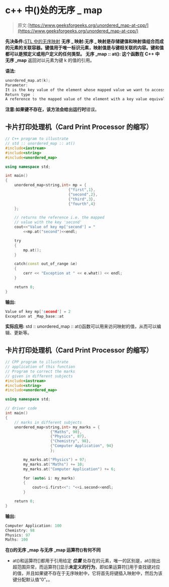 # c++ 中()处的无序 _ map

> 原文:[https://www.geeksforgeeks.org/unordered_map-at-cpp/](https://www.geeksforgeeks.org/unordered_map-at-cpp/)

**先决条件:**[STL 中的无序映射](https://www.geeksforgeeks.org/unordered_map-in-stl-and-its-applications/)
**无序 _ 映射:**无序 _ 映射是存储键值和映射值组合而成的元素的关联容器。键值用于唯一标识元素，映射值是与键相关联的内容。键和值都可以是预定义或用户定义的任何类型。
**无序 _map :: at():** 这个函数在 C++ 中**无序 _map** 返回对以元素为键 k 的值的引用。

**语法:**

```cpp
unordered_map.at(k);
Parameter:
It is the key value of the element whose mapped value we want to access.
Return type :
A reference to the mapped value of the element with a key value equivalent
```

**注意:**如果键不存在，该方法会给出**运行时**错误。

## 卡片打印处理机（Card Print Processor 的缩写）

```cpp
// C++ program to illustrate
// std :: unordered_map :: at()
#include<iostream>
#include<string>
#include<unordered_map>

using namespace std;

int main()
{
    unordered_map<string,int> mp = {
                            {"first",1},
                            {"second",2},
                            {"third",3},
                            {"fourth",4}
    };

    // returns the reference i.e. the mapped
    // value with the key 'second'
    cout<<"Value of key mp['second'] = "
        <<mp.at("second")<<endl;

    try
    {
        mp.at();
    }

    catch(const out_of_range &e)
    {
        cerr << "Exception at " << e.what() << endl;
    }

    return 0;
}
```

**输出:**

```cpp
Value of key mp['second'] = 2
Exception at _Map_base::at
```

**实际应用:** std :: unordered_map :: at()函数可以用来访问映射的值，从而可以编辑、更新等。

## 卡片打印处理机（Card Print Processor 的缩写）

```cpp
// CPP program to illustrate
// application of this function
// Program to correct the marks
// given in different subjects
#include<iostream>
#include<string>
#include<unordered_map>

using namespace std;

// driver code
int main()
{
    // marks in different subjects
    unordered_map<string,int> my_marks = {
                    {"Maths", 90},
                    {"Physics", 87},
                    {"Chemistry", 98},
                    {"Computer Application", 94}
                    };

        my_marks.at("Physics") = 97;
        my_marks.at("Maths") += 10;
        my_marks.at("Computer Application") += 6;

        for (auto& i: my_marks)
        {
            cout<<i.first<<": "<<i.second<<endl;
        }

    return 0;
}
```

**输出:**

```cpp
Computer Application: 100
Chemistry: 98
Physics: 97
Maths: 100
```

**在()的无序 _map 与无序 _map 运算符()有何不同**

*   at()和运算符[]都用于引用给定 ***位置*** 处存在的元素，唯一的区别是，at()抛出超范围异常，而运算符[]显示**未定义的行为**，即如果运算符[]用于查找键对应的值，并且如果键不存在于无序映射中，它将首先将键插入映射中，然后为该键分配默认值“0”。。